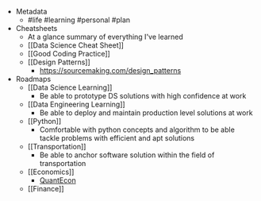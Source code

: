 - Metadata
    - #life #learning #personal #plan
- Cheatsheets
    - At a glance summary of everything I've learned
    - [[Data Science Cheat Sheet]]
    - [[Good Coding Practice]]
    - [[Design Patterns]]
	    - https://sourcemaking.com/design_patterns
- Roadmaps
    - [[Data Science Learning]]
        - Be able to prototype DS solutions with high confidence at work
    - [[Data Engineering Learning]]
        - Be able to deploy and maintain production level solutions at work
    - [[Python]]
        - Comfortable with python concepts and algorithm to be able tackle problems with efficient and apt solutions
    - [[Transportation]]
        - Be able to anchor software solution within the field of transportation
    - [[Economics]]
	    - [QuantEcon](https://quantecon.org/)
    - [[Finance]]
